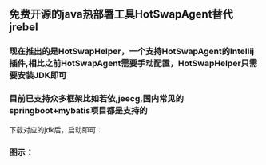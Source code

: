 ## 免费开源的java热部署工具HotSwapAgent替代jrebel

### 现在推出的是HotSwapHelper，一个支持HotSwapAgent的Intellij插件,相比之前HotSwapAgent需要手动配置，HotSwapHelper只需要安装JDK即可

### 目前已支持众多框架比如若依,jeecg,国内常见的springboot+mybatis项目都是支持的

下载对应的jdk后，启动即可：

### 图示：


